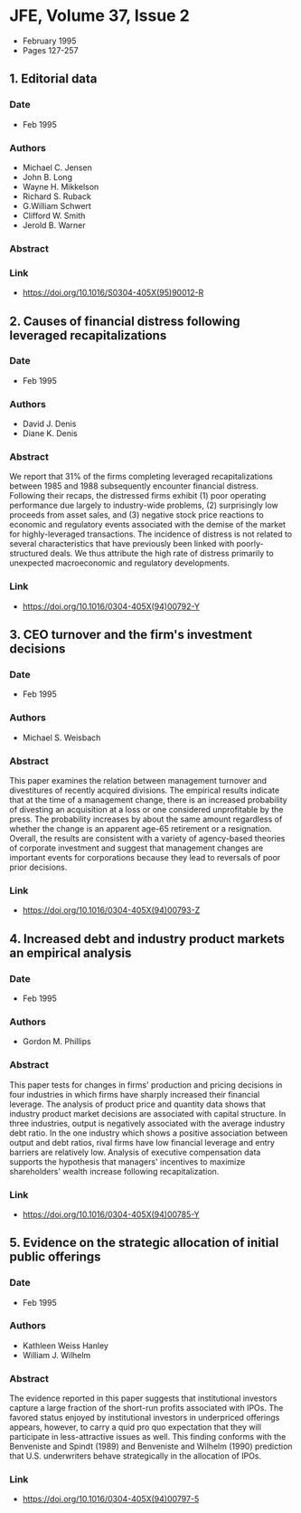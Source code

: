 # JFE, Volume 37, Issue 2
- February 1995
- Pages 127-257

## 1. Editorial data
### Date
- Feb 1995
### Authors
- Michael C. Jensen
- John B. Long
- Wayne H. Mikkelson
- Richard S. Ruback
- G.William Schwert
- Clifford W. Smith
- Jerold B. Warner
### Abstract

### Link
- https://doi.org/10.1016/S0304-405X(95)90012-R

## 2. Causes of financial distress following leveraged recapitalizations
### Date
- Feb 1995
### Authors
- David J. Denis
- Diane K. Denis
### Abstract
We report that 31% of the firms completing leveraged recapitalizations between 1985 and 1988 subsequently encounter financial distress. Following their recaps, the distressed firms exhibit (1) poor operating performance due largely to industry-wide problems, (2) surprisingly low proceeds from asset sales, and (3) negative stock price reactions to economic and regulatory events associated with the demise of the market for highly-leveraged transactions. The incidence of distress is not related to several characteristics that have previously been linked with poorly-structured deals. We thus attribute the high rate of distress primarily to unexpected macroeconomic and regulatory developments.
### Link
- https://doi.org/10.1016/0304-405X(94)00792-Y

## 3. CEO turnover and the firm's investment decisions
### Date
- Feb 1995
### Authors
- Michael S. Weisbach
### Abstract
This paper examines the relation between management turnover and divestitures of recently acquired divisions. The empirical results indicate that at the time of a management change, there is an increased probability of divesting an acquisition at a loss or one considered unprofitable by the press. The probability increases by about the same amount regardless of whether the change is an apparent age-65 retirement or a resignation. Overall, the results are consistent with a variety of agency-based theories of corporate investment and suggest that management changes are important events for corporations because they lead to reversals of poor prior decisions.
### Link
- https://doi.org/10.1016/0304-405X(94)00793-Z

## 4. Increased debt and industry product markets an empirical analysis
### Date
- Feb 1995
### Authors
- Gordon M. Phillips
### Abstract
This paper tests for changes in firms' production and pricing decisions in four industries in which firms have sharply increased their financial leverage. The analysis of product price and quantity data shows that industry product market decisions are associated with capital structure. In three industries, output is negatively associated with the average industry debt ratio. In the one industry which shows a positive association between output and debt ratios, rival firms have low financial leverage and entry barriers are relatively low. Analysis of executive compensation data supports the hypothesis that managers' incentives to maximize shareholders' wealth increase following recapitalization.
### Link
- https://doi.org/10.1016/0304-405X(94)00785-Y

## 5. Evidence on the strategic allocation of initial public offerings
### Date
- Feb 1995
### Authors
- Kathleen Weiss Hanley
- William J. Wilhelm
### Abstract
The evidence reported in this paper suggests that institutional investors capture a large fraction of the short-run profits associated with IPOs. The favored status enjoyed by institutional investors in underpriced offerings appears, however, to carry a quid pro quo expectation that they will participate in less-attractive issues as well. This finding conforms with the Benveniste and Spindt (1989) and Benveniste and Wilhelm (1990) prediction that U.S. underwriters behave strategically in the allocation of IPOs.
### Link
- https://doi.org/10.1016/0304-405X(94)00797-5

